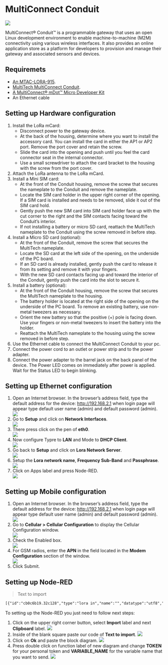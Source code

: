# MultiConnect Conduit

<img class="imgBody" src ="/images/conduit.png" style="max-width:100%;display: block;" />

MultiConnect® Conduit™ is a programmable gateway that uses an open Linux development environment to enable machine-to-machine (M2M) connectivity using various wireless interfaces. It also provides an online application store as a platform for developers to provision and manage their gateway and associated sensors and devices.

## Requiremets

* [An MTAC-LORA-915](http://www.multitech.com/models/94557148LF).
* [MultiTech MultiConnect Conduit](http://www.multitech.com/brands/multiconnect-conduit).
* [A MultiConnect® mDot™ Micro Developer Kit](http://www.multitech.com/brands/micro-mdot-devkit)
* An Ethernet cable

## Setting up Hardware configuration

1. Install the LoRa mCard:
    * Disconnect power to the gateway device.
    * At the back of the housing, determine where you want to install the accessory card. You can install the card in either the AP1 or AP2 port. Remove the port cover and retain the screw.
    * Slide the card into the opening and push until you feel the card connector seat in the internal connector.
    * Use a small screwdriver to attach the card bracket to the housing with the screw from the port cover.
2. Attach the LoRa antenna to the LoRa mCard.
3. Install a Mini SIM card:
    * At the front of the Conduit housing, remove the screw that secures the nameplate to the Conduit and remove the nameplate.
    * Locate the SIM card holder in the upper right corner of the opening. If a SIM card is installed and needs to be removed, slide it out of the SIM card hold.
    * Gently push the new SIM card into SIM card holder face up with the cut corner to the right and the SIM contacts facing toward the Conduit’s interior.
    * If not installing a battery or micro SD card, reattach the MultiTech nameplate to the Conduit using the screw removed in before step.
4. Install a Micro SD card (optional):
    * At the front of the Conduit, remove the screw that secures the MultiTech nameplate.
    * Locate the SD card at the left side of the opening, on the underside of the PC board.
    * If an SD card is already installed, gently push the card to release it from its setting and remove it with your fingers.
    * With the new SD card contacts facing up and toward the interior of the Conduit, gently push the card into the slot to secure it.
5. Install a battery (optional):
    * At the front of the Conduit housing, remove the screw that secures the MultiTech nameplate to the housing.
    * The battery holder is located at the right side of the opening on the underside of the PC board. To remove an existing battery, use non-metal tweezers as necessary.
    * Orient the new battery so that the positive (+) pole is facing down. Use your fingers or non-metal tweezers to insert the battery into the holder.
    * Reattach the MultiTech nameplate to the housing using the screw removed in before step.
6. Use the Ethernet cable to connect the MultiConnect Conduit to your pc.
7. Connect the power cord to an outlet or power strip and to the power adapter.
8. Connect the power adapter to the barrel jack on the back panel of the device. The Power LED comes on immediately after power is applied. Wait for the Status LED to begin blinking.


## Setting up Ethernet configuration

1. Open an Internet browser. In the browser’s address field, type the default address for the device: http://192.168.2.1 when login page will appear type default user name (admin) and default password (admin).
    <img class="imgBody" src ="/images/conduitLogIn.png" style="max-width:100%;display: block;" />
2. Go to **Setup** and click on **Network Interfaces**.
    <img class="imgBody" src ="/images/conduitSetUp.png" style="max-width:100%;display: block;"/>
3. There press click on the pen of **eth0**.
    <img class="imgBody" src ="/images/conduitEth0.png" style="max-width:100%;display: block;"/>
4. Now configure Typre to **LAN** and  Mode to **DHCP Client**.
    <img class="imgBody" src ="/images/conduitLAN.png" style="max-width:100%;display: block;"/>
5. Go back to **Setup** and click on **Lora Network Server**.
    <img class="imgBody" src ="/images/conduitSetLora.png" style="max-width:100%;display: block;"/>
6. Setup the **Lora network name**, **Frequency Sub-Band** and **Passphrase**.
    <img class="imgBody" src ="/images/conduitSettingLora.png" style="max-width:100%;display: block;"/>
7. Click on Apps label and press Node-RED.
    <img class="imgBody" src ="/images/conduitInNode.png" style="max-width:100%;display: block;"/>

## Setting up Mobile configuration

1. Open an Internet browser. In the browser’s address field, type the default address for the device: http://192.168.2.1 when login page will appear type default user name (admin) and default password (admin).
    <img class="imgBody" src ="/images/conduitLogIn.png" style="max-width:100%;display: block;"/>
2. Go to **Cellular > Cellular Configuration** to display the Cellular Configuration window.
    <img class="imgBody" src ="/images/conduitCellConfig.png" style="max-width:100%;display: block;"/>
3. Check the Enabled box.
    <img class="imgBody" src ="/images/conduiCellCheck.png" style="max-width:100%;display: block;"/>
4. For GSM radios, enter the **APN** in the field located in the **Modem Configuration** section of the window.
    <img class="imgBody" src ="/images/conduitCellAPN.png" style="max-width:100%;display: block;"/>
5. Click Submit.

## Setting up Node-RED

>Text to import

```html
[{"id":"cb0c6b19.32c128","type":"lora in","name":"","datatype":"utf8","x":193,"y":227,"z":"864cde4d.3761a","wires":[["6b84ed6c.0bfdb4"]]},{"id":"97782f3b.a148d","type":"tcp out","host":"translate.ubidots.com","port":"9010","beserver":"client","base64":false,"end":true,"name":"","x":619,"y":256,"z":"864cde4d.3761a","wires":[]},{"id":"6b84ed6c.0bfdb4","type":"function","name":"","func":"var data = {};\nvar TOKEN = \"Your_Token_Here\";\nvar VARIABLE_NAME = \"Your_Variable_Name_Here\";\n\ndata.payload = \"mDot/1.0|POST|\"+TOKEN+\"|\"+msg.datr+\"=>\"+VARIABLE_NAME+\":\"+msg.payload+\"|end\";\n\nreturn data;","outputs":1,"noerr":0,"x":372,"y":167,"z":"864cde4d.3761a","wires":[["97782f3b.a148d"]]}]
```

To setting up the Node-RED you just need to follow next steps:

1. Click on the upper right corner button, select **Import** label and next **Clipboard** label.
    <img class="imgBody" src ="/images/nodeREDimport.png" />
2. Inside of the blank square paste our code of **Text to import**.
    <img class="imgBody" src ="/images/nodeREDsquare.png" />
3. Click on **Ok** and paste the block diagram.
    <img class="imgBody" src ="/images/nodeREDblock.png" />
4. Press double click on function label of new diagram and change **TOKEN** for your personal token and **VARIABLE_NAME** for the variable name that you want to send.
    <img class="imgBody" src ="/images/nodeREDfunction.png" />
